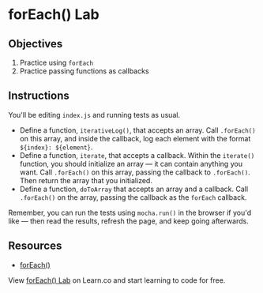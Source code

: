 # forEach() Lab

## Objectives

1. Practice using `forEach`
2. Practice passing functions as callbacks

## Instructions

You'll be editing `index.js` and running tests as usual.

- Define a function, `iterativeLog()`, that accepts an array. Call `.forEach()`
  on this array, and inside the callback, log each element with the format
  `${index}: ${element}`.
- Define a function, `iterate`, that accepts a callback. Within the `iterate()`
  function, you should initialize an array — it can contain anything you want.
  Call `.forEach()` on this array, passing the callback to `.forEach()`. Then
  return the array that you initialized.
- Define a function, `doToArray` that accepts an array and a callback. Call
  `.forEach()` on the array, passing the callback as the `forEach` callback.

Remember, you can run the tests using `mocha.run()` in the browser if you'd
like — then read the results, refresh the page, and keep going afterwards.

## Resources

- [forEach()](https://developer.mozilla.org/en-US/docs/Web/JavaScript/Reference/Global_Objects/Array/forEach)

<p class='util--hide'>View <a href='https://learn.co/lessons/for-each-lab'>forEach() Lab</a> on Learn.co and start learning to code for free.</p>
